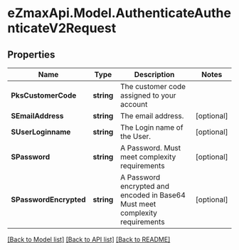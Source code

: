 
# eZmaxApi.Model.AuthenticateAuthenticateV2Request

## Properties

Name | Type | Description | Notes
------------ | ------------- | ------------- | -------------
**PksCustomerCode** | **string** | The customer code assigned to your account | 
**SEmailAddress** | **string** | The email address. | [optional] 
**SUserLoginname** | **string** | The Login name of the User. | [optional] 
**SPassword** | **string** | A Password.  Must meet complexity requirements | [optional] 
**SPasswordEncrypted** | **string** | A Password encrypted and encoded in Base64  Must meet complexity requirements | [optional] 

[[Back to Model list]](../README.md#documentation-for-models)
[[Back to API list]](../README.md#documentation-for-api-endpoints)
[[Back to README]](../README.md)

